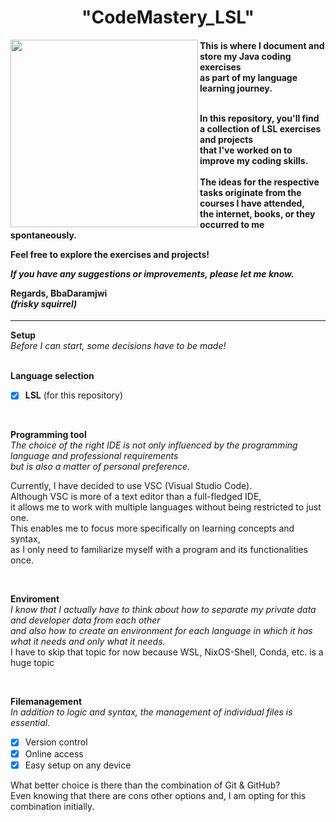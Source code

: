 
<h1 align="center">"CodeMastery_LSL"</h1>
<img align="left" height="300" src="https://avatars.githubusercontent.com/u/149151213?s=200&v=4"/>

<h4 align="left">
This is where I document and store my Java coding exercises
<br> as part of my language learning journey.

<br> In this repository, you'll find a collection of LSL exercises and projects
<br> that I've worked on to improve my coding skills. 
<br>
<br> The ideas for the respective tasks originate from the courses I have attended,
<br> the internet, books, or they occurred to me spontaneously.  

**Feel free to explore the exercises and projects!**  

*If you have any suggestions or improvements, please let me know.*  

**Regards, BbaDaramjwi**  
*(frisky squirrel)*  
</h4>

___  

**Setup**  
*Before I can start, some decisions have to be made!*  
<br>

**Language selection**  
- [X] **LSL** (for this repository)
  
<br>
  
**Programming tool**  
*The choice of the right IDE is not only influenced by the programming language and professional requirements  
but is also a matter of personal preference.*  
  
Currently, I have decided to use VSC (Visual Studio Code).  
Although VSC is more of a text editor than a full-fledged IDE,  
it allows me to work with multiple languages without being restricted to just one.   
This enables me to focus more specifically on learning concepts and syntax,  
as I only need to familiarize myself with a program and its functionalities once.  
  
<br>
  
**Enviroment**  
*I know that I actually have to think about how to separate my private data and developer data from each other  
and also how to create an environment for each language in which it has what it needs and only what it needs.*  
I have to skip that topic for now because WSL, NixOS-Shell, Conda, etc. is a huge topic
  
<br>
  
**Filemanagement**  
*In addition to logic and syntax, the management of individual files is essential.*  
 
- [X] Version control  
- [X] Online access  
- [X] Easy setup on any device  
 
What better choice is there than the combination of Git & GitHub?  
Even knowing that there are cons other options and, I am opting for this combination initially.
